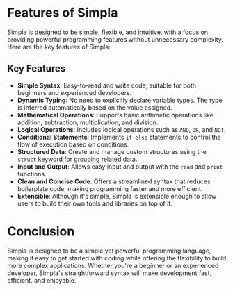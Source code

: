 # Features of Simpla

Simpla is designed to be simple, flexible, and intuitive, with a focus on providing powerful programming features without unnecessary complexity. Here are the key features of Simpla:

## Key Features

- **Simple Syntax**: Easy-to-read and write code, suitable for both beginners and experienced developers.
- **Dynamic Typing**: No need to explicitly declare variable types. The type is inferred automatically based on the value assigned.
- **Mathematical Operations**: Supports basic arithmetic operations like addition, subtraction, multiplication, and division.
- **Logical Operations**: Includes logical operations such as `AND`, `OR`, and `NOT`.
- **Conditional Statements**: Implements `if-else` statements to control the flow of execution based on conditions.
- **Structured Data**: Create and manage custom structures using the `struct` keyword for grouping related data.
- **Input and Output**: Allows easy input and output with the `read` and `print` functions.
- **Clean and Concise Code**: Offers a streamlined syntax that reduces boilerplate code, making programming faster and more efficient.
- **Extensible**: Although it's simple, Simpla is extensible enough to allow users to build their own tools and libraries on top of it.

# Conclusion
Simpla is designed to be a simple yet powerful programming language, making it easy to get started with coding while offering the flexibility to build more complex applications. Whether you're a beginner or an experienced developer, Simpla's straightforward syntax will make development fast, efficient, and enjoyable.

